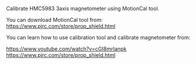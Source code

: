 Calibrate HMC5983 3axis magnetometer using MotionCal tool.

You can download MotionCal tool from: https://www.pjrc.com/store/prop_shield.html

You can learn how to use calibration tool and calibrate magnetometer from:

https://www.youtube.com/watch?v=cGI8mrIanpk
https://www.pjrc.com/store/prop_shield.html
